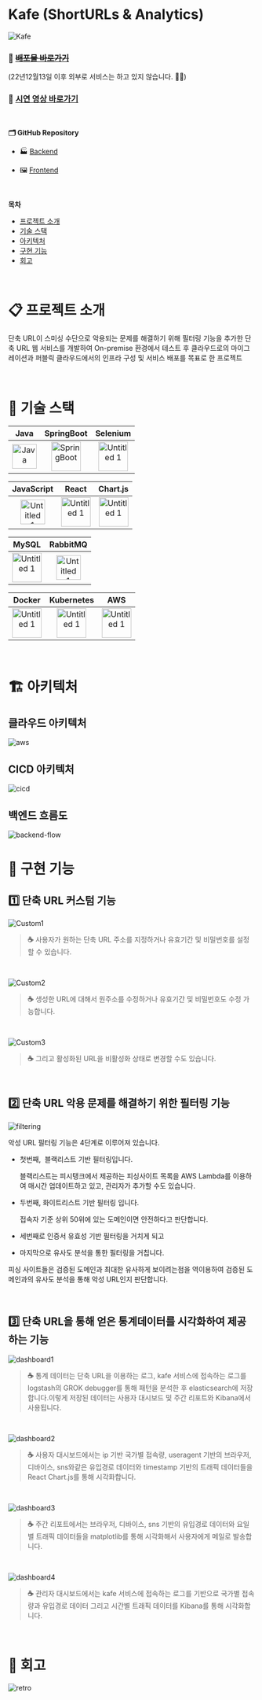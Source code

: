 # Kafe (ShortURLs & Analytics)

![Kafe](https://github.com/ur1pick/.github/assets/80504636/7b57785b-91b5-41a0-b6c6-6c94eb878634)

### 🔗 **~~[배포물 바로가기](https://kafe.one)~~**
(22년12월13일 이후 외부로 서비스는 하고 있지 않습니다. 🙅‍♀️)

### 🎥 **[시연 영상 바로가기](https://youtu.be/2shrlOw4nhw)**

<br>

**🗂 GitHub Repository**
- 🏭 [Backend](https://github.com/ur1pick/kafe_backend)

- 🖼 [Frontend](https://github.com/ur1pick/kafe_frontend)

<br/>

**목차**

- [프로젝트 소개](#intro)
- [기술 스택](#stack)
- [아키텍처](#architecture)
- [구현 기능](#function)
- [회고](#retrospective)

<br>

# <span id="intro">📋 프로젝트 소개</span>

단축 URL이 스미싱 수단으로 악용되는 문제를 해결하기 위해 필터링 기능을 추가한 단축 URL 웹 서비스를 개발하여 On-premise 환경에서 테스트 후 클라우드로의 마이그레이션과 퍼블릭 클라우드에서의 인프라 구성 및 서비스 배포를 목표로 한 프로젝트

<br>

# <span id="stack">🚀 기술 스택</span>

| Java | SpringBoot | Selenium |
| :---: | :---: | :---: |
| <img width="50" alt="Java" src="https://user-images.githubusercontent.com/80504636/231357444-f19f60b4-b037-4243-9fd0-7335f805e1ab.png"> | <img width="60" alt="SpringBoot" src="https://user-images.githubusercontent.com/80504636/231356152-2eb8bc40-a505-41db-8b48-34cb08307872.png"> | <img width="60" alt="Untitled 1" src="https://github.com/ur1pick/.github/assets/80504636/51e9f561-30e0-4c39-85bf-18f11848c576"> | 

| JavaScript | React | Chart.js |
| :---: | :---: | :---: |
| <img width="50" alt="Untitled 1" src="https://github.com/ur1pick/.github/assets/80504636/383e8ac0-1ab6-4c8b-81bd-2cb32b1c8e8a"> | <img width="60" alt="Untitled 1" src="https://user-images.githubusercontent.com/80504636/231356159-a1ed8d6a-1945-4c86-8a82-41295fad3d40.png"> | <img width="60" alt="Untitled 1" src="https://github.com/ur1pick/.github/assets/80504636/32ad955c-7c55-4e15-a3f5-855a3397051f"> |


| MySQL |  RabbitMQ |
| :---: | :---: | 
| <img width="60" alt="Untitled 1" src="https://github.com/ur1pick/.github/assets/80504636/54b7c318-ddd2-45c5-b0c9-c88bca9a0138"> | <img width="50" alt="Untitled 1" src="https://user-images.githubusercontent.com/80504636/231356154-4dd57ef2-a2e8-467d-a9ec-dda5860ebbfb.png"> |

| Docker | Kubernetes | AWS | 
| :---: | :---: | :---: |
| <img width="60" alt="Untitled 1" src="https://user-images.githubusercontent.com/80504636/231356165-0f68a283-1f64-433b-939e-d4e582530535.png">  | <img width="60" alt="Untitled 1" src="https://user-images.githubusercontent.com/80504636/231356166-2fd54dfa-b3c7-42b3-97f3-955a27b5e550.png"> | <img width="60" alt="Untitled 1" src="https://user-images.githubusercontent.com/80504636/231358883-af99f506-36b0-4912-961c-7f7d5bcc1e12.png">


<br>

# <span id="architecture">🏗 아키텍처</span>

## 클라우드 아키텍처
![aws](https://github.com/ur1pick/.github/assets/80504636/907fb6da-da44-44c4-8f42-9f8775b72146)

## CICD 아키텍처
![cicd](https://github.com/ur1pick/.github/assets/80504636/81bafbed-4fb0-4251-a1d1-462dcc0d4228)


## 백엔드 흐름도
![backend-flow](https://github.com/ur1pick/.github/assets/80504636/2a231b22-abb0-461e-b0b5-a994419cff74)

# <span id="function">🧩 구현 기능</span>

## 1️⃣  단축 URL 커스텀 기능
![Custom1](https://github.com/ur1pick/.github/assets/80504636/6979c915-1d9c-46ea-bf69-463492590141)

> **☕️** 사용자가 원하는 단축 URL 주소를 지정하거나 유효기간 및 비밀번호를 설정할 수 있습니다.

<br>

![Custom2](https://github.com/ur1pick/.github/assets/80504636/dbc3afc4-578d-4a52-ae6e-6030cb1f3b31)

> **☕️** 생성한 URL에 대해서 원주소를 수정하거나 유효기간 및 비밀번호도 수정 가능합니다.

<br>


![Custom3](https://github.com/ur1pick/.github/assets/80504636/5850774c-0755-4349-8f61-2dc590a18da8)

> **☕️** 그리고 활성화된 URL을 비활성화 상태로 변경할 수도 있습니다.

<br>

## 2️⃣ 단축 URL 악용 문제를 해결하기 위한 필터링 기능
![filtering](https://github.com/ur1pick/.github/assets/80504636/2377b8eb-918a-4693-83c8-f8ef908c7f39)

악성 URL 필터링 기능은 4단계로 이루어져 있습니다.

- 첫번째,  블랙리스트 기반 필터링입니다.

    블랙리스트는 피시탱크에서 제공하는 피싱사이트 목록을 AWS Lambda를 이용하여 매시간 업데이트하고 있고, 관리자가 추가할 수도 있습니다.

- 두번째, 화이트리스트 기반 필터링 입니다.

    접속자 기준 상위 50위에 있는 도메인이면 안전하다고 판단합니다.

- 세번째로 인증서 유효성 기반 필터링을 거치게 되고

- 마지막으로 유사도 분석을 통한 필터링을 거칩니다.

피싱 사이트들은 검증된 도메인과 최대한 유사하게 보이려는점을 역이용하여 검증된 도메인과의 유사도 분석을 통해 악성 URL인지 판단합니다.

<br>

## 3️⃣ 단축 URL을 통해 얻은 통계데이터를 시각화하여 제공하는 기능

![dashboard1](https://github.com/ur1pick/.github/assets/80504636/9bdd2260-fe73-4207-87f8-b16d9b624b8f)

> **☕️** 통계 데이터는 단축 URL을 이용하는 로그, kafe 서비스에 접속하는 로그를 logstash의 GROK debugger를 통해 패턴을 분석한 후 elasticsearch에 저장합니다.이렇게 저장된 데이터는 사용자 대시보드 및 주간 리포트와 Kibana에서 사용됩니다.

<br>

![dashboard2](https://github.com/ur1pick/.github/assets/80504636/219f8135-7f5c-4b88-9ade-6f50f3846bac)

> **☕️** 사용자 대시보드에서는 ip 기반 국가별 접속량, useragent 기반의 브라우저, 디바이스, sns와같은 유입경로 데이터와 timestamp 기반의 트래픽 데이터들을 React Chart.js를 통해 시각화합니다.

<br>

![dashboard3](https://github.com/ur1pick/.github/assets/80504636/7f1da4e7-911e-4d5e-90d6-c7047ffb1417)

> **☕️** 주간 리포트에서는 브라우저, 디바이스, sns 기반의 유입경로 데이터와 요일별 트래픽 데이터들을 matplotlib를 통해 시각화해서 사용자에게 메일로 발송합니다.

<br>

![dashboard4](https://github.com/ur1pick/.github/assets/80504636/c8aed3a3-e660-41b2-8491-d0aa53ca39cf)

> **☕️** 관리자 대시보드에서는 kafe 서비스에 접속하는 로그를 기반으로 국가별 접속량과 유입경로 데이터 그리고 시간별 트래픽 데이터를 Kibana를 통해 시각화합니다.

<br>

# <span id="retrospective">💬 회고</span>

![retro](https://github.com/ur1pick/.github/assets/80504636/3963fcbb-6a15-4e55-859d-0932c3e2ce3b)
